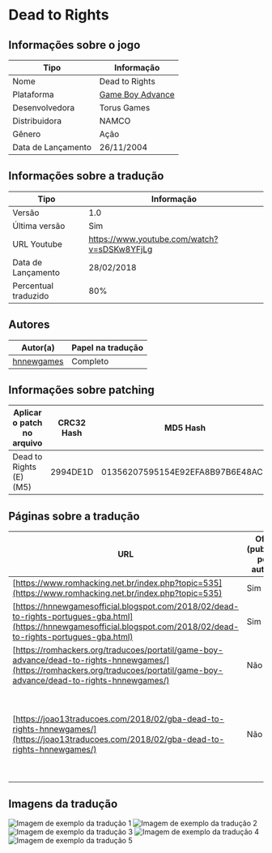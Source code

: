 # Dead to Rights

## Informações sobre o jogo

| Tipo | Informação |
| ----------- | ----------- |
| Nome | Dead to Rights |
| Plataforma | [Game Boy Advance](../) |
| Desenvolvedora | Torus Games |
| Distribuidora | NAMCO |
| Gênero | Ação |
| Data de Lançamento | 26/11/2004 |

## Informações sobre a tradução

| Tipo | Informação |
| ----------- | ----------- |
| Versão | 1\.0 |
| Última versão | Sim |
| URL Youtube | https://www.youtube.com/watch?v=sDSKw8YFjLg |
| Data de Lançamento | 28/02/2018 |
| Percentual traduzido | 80% |

## Autores

| Autor(a) | Papel na tradução |
| ----------- | ----------- |
| [hnnewgames](../../../autores/hnnewgames/) | Completo |

## Informações sobre patching

| Aplicar o patch no arquivo | CRC32 Hash | MD5 Hash |
| ----------- | ----------- | ----------- |
| Dead to Rights \(E\) \(M5\) | 2994DE1D | 01356207595154E92EFA8B97B6E48ACD |

## Páginas sobre a tradução

| URL | Oficial (publicado pelos autores) | Possuí link de download |
| ----------- | ----------- | ----------- |
| [https://www.romhacking.net.br/index.php?topic=535](https://www.romhacking.net.br/index.php?topic=535) | Sim | Sim |
| [https://hnnewgamesofficial.blogspot.com/2018/02/dead-to-rights-portugues-gba.html](https://hnnewgamesofficial.blogspot.com/2018/02/dead-to-rights-portugues-gba.html) | Sim | Sim |
| [https://romhackers.org/traducoes/portatil/game-boy-advance/dead-to-rights-hnnewgames/](https://romhackers.org/traducoes/portatil/game-boy-advance/dead-to-rights-hnnewgames/) | Não | Não |
| [https://joao13traducoes.com/2018/02/gba-dead-to-rights-hnnewgames/](https://joao13traducoes.com/2018/02/gba-dead-to-rights-hnnewgames/) | Não | Sim, porém o arquivo ou página de download exige uma senha |

## Imagens da tradução

![Imagem de exemplo da tradução 1](1.png)
![Imagem de exemplo da tradução 2](2.png)
![Imagem de exemplo da tradução 3](3.png)
![Imagem de exemplo da tradução 4](4.png)
![Imagem de exemplo da tradução 5](5.png)